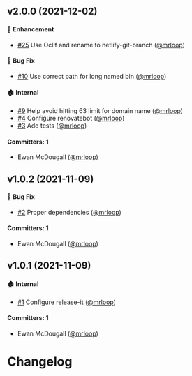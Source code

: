 


## v2.0.0 (2021-12-02)

#### :rocket: Enhancement
* [#25](https://github.com/mrloop/netlify-git-branch/pull/25) Use Oclif and rename to netlify-git-branch ([@mrloop](https://github.com/mrloop))

#### :bug: Bug Fix
* [#10](https://github.com/mrloop/netlify-git-branch/pull/10) Use correct path for long named bin ([@mrloop](https://github.com/mrloop))

#### :house: Internal
* [#9](https://github.com/mrloop/netlify-git-branch/pull/9) Help avoid hitting 63 limit for domain name ([@mrloop](https://github.com/mrloop))
* [#4](https://github.com/mrloop/netlify-git-branch/pull/4) Configure renovatebot ([@mrloop](https://github.com/mrloop))
* [#3](https://github.com/mrloop/netlify-git-branch/pull/3) Add tests ([@mrloop](https://github.com/mrloop))

#### Committers: 1
- Ewan McDougall ([@mrloop](https://github.com/mrloop))

## v1.0.2 (2021-11-09)

#### :bug: Bug Fix
* [#2](https://github.com/mrloop/netlify-git-branch/pull/2) Proper dependencies ([@mrloop](https://github.com/mrloop))

#### Committers: 1
- Ewan McDougall ([@mrloop](https://github.com/mrloop))

## v1.0.1 (2021-11-09)

#### :house: Internal
* [#1](https://github.com/mrloop/netlify-git-branch/pull/1) Configure release-it ([@mrloop](https://github.com/mrloop))

#### Committers: 1
- Ewan McDougall ([@mrloop](https://github.com/mrloop))

# Changelog
